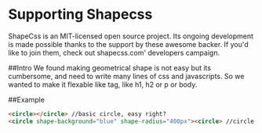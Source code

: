 <h1>Supporting Shapecss </h1>
<p>ShapeCss is an MIT-licensed open source project. Its ongoing development is made possible thanks to the support by these awesome backer. 
If you'd like to join them, check out shapecss.com' developers campaign.</p>

##Intro
We found making geometrical shape is not easy but its cumbersome, and need to write many lines of css and javascripts. So we wanted to make it flexable like tag, like h1, h2 or p or body.

##Example
```html
<circle></circle> //basic circle, easy right?
<circle shape-background="blue" shape-radius="400px"><circle> //circle with radius 400px and background blue
```
